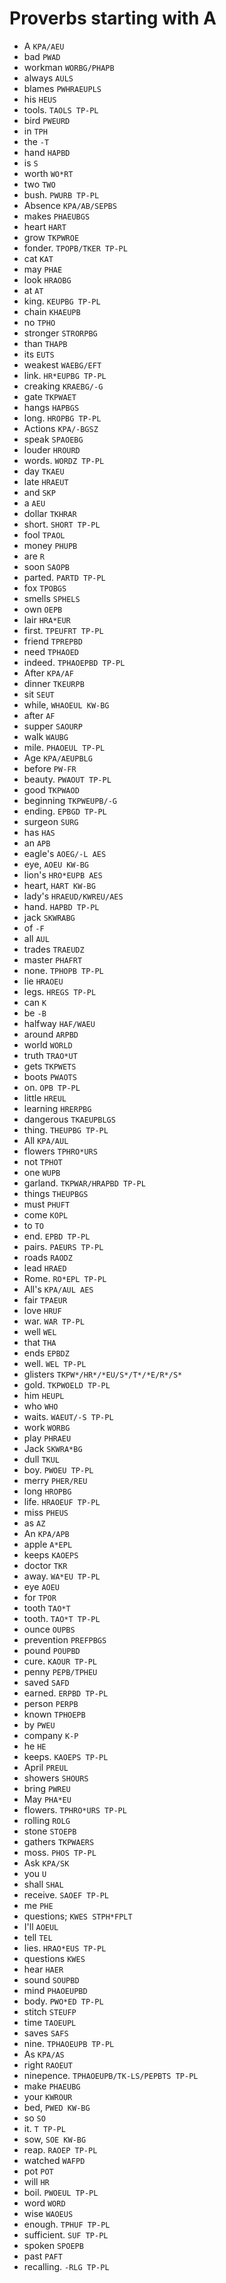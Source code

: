 # Proverbs starting with A

* A `KPA/AEU`
* bad `PWAD`
* workman `WORBG/PHAPB`
* always `AULS`
* blames `PWHRAEUPLS`
* his `HEUS`
* tools. `TAOLS TP-PL`
* bird `PWEURD`
* in `TPH`
* the `-T`
* hand `HAPBD`
* is `S`
* worth `WO*RT`
* two `TWO`
* bush. `PWURB TP-PL`
* Absence `KPA/AB/SEPBS`
* makes `PHAEUBGS`
* heart `HART`
* grow `TKPWROE`
* fonder. `TPOPB/TKER TP-PL`
* cat `KAT`
* may `PHAE`
* look `HRAOBG`
* at `AT`
* king. `KEUPBG TP-PL`
* chain `KHAEUPB`
* no `TPHO`
* stronger `STRORPBG`
* than `THAPB`
* its `EUTS`
* weakest `WAEBG/EFT`
* link. `HR*EUPBG TP-PL`
* creaking `KRAEBG/-G`
* gate `TKPWAET`
* hangs `HAPBGS`
* long. `HROPBG TP-PL`
* Actions `KPA/-BGSZ`
* speak `SPAOEBG`
* louder `HROURD`
* words. `WORDZ TP-PL`
* day `TKAEU`
* late `HRAEUT`
* and `SKP`
* a `AEU`
* dollar `TKHRAR`
* short. `SHORT TP-PL`
* fool `TPAOL`
* money `PHUPB`
* are `R`
* soon `SAOPB`
* parted. `PARTD TP-PL`
* fox `TPOBGS`
* smells `SPHELS`
* own `OEPB`
* lair `HRA*EUR`
* first. `TPEUFRT TP-PL`
* friend `TPREPBD`
* need `TPHAOED`
* indeed. `TPHAOEPBD TP-PL`
* After `KPA/AF`
* dinner `TKEURPB`
* sit `SEUT`
* while, `WHAOEUL KW-BG`
* after `AF`
* supper `SAOURP`
* walk `WAUBG`
* mile. `PHAOEUL TP-PL`
* Age `KPA/AEUPBLG`
* before `PW-FR`
* beauty. `PWAOUT TP-PL`
* good `TKPWAOD`
* beginning `TKPWEUPB/-G`
* ending. `EPBGD TP-PL`
* surgeon `SURG`
* has `HAS`
* an `APB`
* eagle's `AOEG/-L AES`
* eye, `AOEU KW-BG`
* lion's `HRO*EUPB AES`
* heart, `HART KW-BG`
* lady's `HRAEUD/KWREU/AES`
* hand. `HAPBD TP-PL`
* jack `SKWRABG`
* of `-F`
* all `AUL`
* trades `TRAEUDZ`
* master `PHAFRT`
* none. `TPHOPB TP-PL`
* lie `HRAOEU`
* legs. `HREGS TP-PL`
* can `K`
* be `-B`
* halfway `HAF/WAEU`
* around `ARPBD`
* world `WORLD`
* truth `TRAO*UT`
* gets `TKPWETS`
* boots `PWAOTS`
* on. `OPB TP-PL`
* little `HREUL`
* learning `HRERPBG`
* dangerous `TKAEUPBLGS`
* thing. `THEUPBG TP-PL`
* All `KPA/AUL`
* flowers `TPHRO*URS`
* not `TPHOT`
* one `WUPB`
* garland. `TKPWAR/HRAPBD TP-PL`
* things `THEUPBGS`
* must `PHUFT`
* come `KOPL`
* to `TO`
* end. `EPBD TP-PL`
* pairs. `PAEURS TP-PL`
* roads `RAODZ`
* lead `HRAED`
* Rome. `RO*EPL TP-PL`
* All's `KPA/AUL AES`
* fair `TPAEUR`
* love `HRUF`
* war. `WAR TP-PL`
* well `WEL`
* that `THA`
* ends `EPBDZ`
* well. `WEL TP-PL`
* glisters `TKPW*/HR*/*EU/S*/T*/*E/R*/S*`
* gold. `TKPWOELD TP-PL`
* him `HEUPL`
* who `WHO`
* waits. `WAEUT/-S TP-PL`
* work `WORBG`
* play `PHRAEU`
* Jack `SKWRA*BG`
* dull `TKUL`
* boy. `PWOEU TP-PL`
* merry `PHER/REU`
* long `HROPBG`
* life. `HRAOEUF TP-PL`
* miss `PHEUS`
* as `AZ`
* An `KPA/APB`
* apple `A*EPL`
* keeps `KAOEPS`
* doctor `TKR`
* away. `WA*EU TP-PL`
* eye `AOEU`
* for `TPOR`
* tooth `TAO*T`
* tooth. `TAO*T TP-PL`
* ounce `OUPBS`
* prevention `PREFPBGS`
* pound `POUPBD`
* cure. `KAOUR TP-PL`
* penny `PEPB/TPHEU`
* saved `SAFD`
* earned. `ERPBD TP-PL`
* person `PERPB`
* known `TPHOEPB`
* by `PWEU`
* company `K-P`
* he `HE`
* keeps. `KAOEPS TP-PL`
* April `PREUL`
* showers `SHOURS`
* bring `PWREU`
* May `PHA*EU`
* flowers. `TPHRO*URS TP-PL`
* rolling `ROLG`
* stone `STOEPB`
* gathers `TKPWAERS`
* moss. `PHOS TP-PL`
* Ask `KPA/SK`
* you `U`
* shall `SHAL`
* receive. `SAOEF TP-PL`
* me `PHE`
* questions; `KWES STPH*FPLT`
* I'll `AOEUL`
* tell `TEL`
* lies. `HRAO*EUS TP-PL`
* questions `KWES`
* hear `HAER`
* sound `SOUPBD`
* mind `PHAOEUPBD`
* body. `PWO*ED TP-PL`
* stitch `STEUFP`
* time `TAOEUPL`
* saves `SAFS`
* nine. `TPHAOEUPB TP-PL`
* As `KPA/AS`
* right `RAOEUT`
* ninepence. `TPHAOEUPB/TK-LS/PEPBTS TP-PL`
* make `PHAEUBG`
* your `KWROUR`
* bed, `PWED KW-BG`
* so `SO`
* it. `T TP-PL`
* sow, `SOE KW-BG`
* reap. `RAOEP TP-PL`
* watched `WAFPD`
* pot `POT`
* will `HR`
* boil. `PWOEUL TP-PL`
* word `WORD`
* wise `WAOEUS`
* enough. `TPHUF TP-PL`
* sufficient. `SUF TP-PL`
* spoken `SPOEPB`
* past `PAFT`
* recalling. `-RLG TP-PL`
